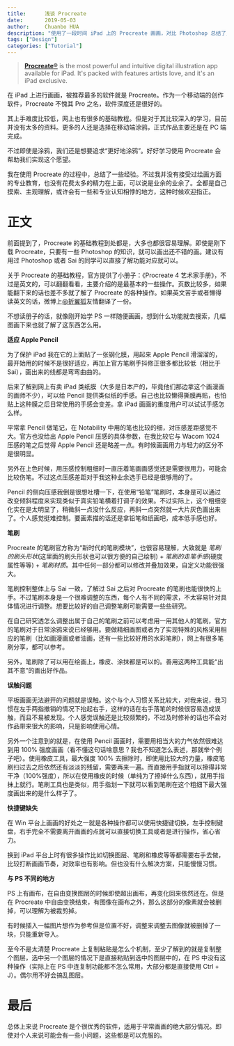 ```yaml
---
title:      浅谈 Procreate
date:       2019-05-03
author:     Chuanbo HUA
description: "使用了一段时间 iPad 上的 Procreate 画画，对比 Photoshop 总结了几条区别，也有一些经验。"
tags: ["Design"]
categories: ["Tutorial"]
---
```




> [**Procreate**®](https://procreate.art/) is the most powerful and intuitive digital illustration app available for iPad. It's packed with features artists love, and it's an iPad exclusive.

在 iPad 上进行画画，被推荐最多的软件就是 Procreate。作为一个移动端的创作软件，Procreate 不愧其 Pro 之名，软件深度还是很好的。

其上手难度比较低，网上也有很多的基础教程。但是对于其比较深入的学习，目前并没有太多的资料。更多的人还是选择在移动端涂鸦，正式作品主要还是在 PC 端完成。

不过即使是涂鸦，我们还是想要追求“更好地涂鸦”。好好学习使用 Procreate 会帮助我们实现这个愿望。

我在使用 Procreate 的过程中，总结了一些经验。不过我并没有接受过绘画方面的专业教育，也没有花费太多的精力在上面，可以说是业余的业余了。全都是自己摸索、主观理解，或许会有一些和专业认知相悖的地方，这种时候欢迎指正。

# 正文

前面提到了，Procreate 的基础教程到处都是，大多也都很容易理解。即使是刚下载 Procreate，只要有一些 Photoshop 的知识，就可以画出还不错的画。建议有用过 Photoshop 或者 Sai 的同学可以直接了解功能对应就可以。

关于 Procreate 的基础教程，官方提供了小册子：《Procreate 4 艺术家手册》，不过是英文的，可以翻翻看看，主要介绍的是最基本的一些操作。页数比较多，如果能翻下来的话也差不多就了解了 Procreate 的各种操作。如果英文苦手或者懒得读英文的话，微博上[@折翼狐](https://weibo.com/1797331271/Gd7SEeequ?type=repost#_rnd1551524380885)友情翻译了一份。

不想读册子的话，就像刚开始学 PS 一样随便画画，想到什么功能就去搜索，几幅图画下来也就了解了这东西怎么用。

**适应 Apple Pencil**

为了保护 iPad 我在它的上面贴了一张钢化膜，用起来 Apple Pencil 滑溜溜的，最开始用的时候不是很好适应，再加上官方笔刷手抖修正很多都比较低（相比于 Sai），画出来的线都是弯弯曲曲的。

后来了解到网上有卖 iPad 类纸膜（大多是日本产的，毕竟他们那边拿这个画漫画的画师不少），可以给 Pencil 提供类似纸的手感。自己也比较懒得撕膜再贴，也怕贴上这种膜之后日常使用的手感会变差。拿 iPad 画画的重度用户可以试试手感怎么样。

平常拿 Pencil 做笔记，在 Notability 中用的笔也比较的细，对压感差距感觉不大。官方也没给出 Apple Pencil 压感的具体参数，在我比较它与 Wacom 1024 压感的笔之后觉得 Apple Pencil 还是略差一点。有时候画画用力与轻力的区分不是很明显。

另外在上色时候，用压感控制粗细时一直压着笔画画感觉还是需要很用力，可能会比较伤笔。不过这点压感差距对于我这种业余选手已经是很够用的了。

Pencil 的侧向压感我倒是很想吐槽一下，在使用“铅笔”笔刷时，本身是可以通过改变倾斜程度来实现类似于真实铅笔横着打调子的效果。不过实际上，这个粗细变化实在是太明显了，稍微斜一点没什么反应，再斜一点突然就一大片灰色画出来了。个人感觉挺难控制。要画素描的话还是拿铅笔和纸画吧，成本低手感也好。

**笔刷**

Procreate 的笔刷官方称为“新时代的笔刷模块”，也很容易理解，大致就是 *笔刷的刷头形状*(这里面的刷头形状也可以很方便的自己绘制) + *笔刷的走笔手感*(硬度属性等等) + *笔刷材质*。其中任何一部分都可以修改并叠加效果，自定义功能很强大。

笔刷控制整体上与 Sai 一致，了解过 Sai 之后对 Procreate 的笔刷也能很快的上手。不过笔刷本身是一个很难调整的东西，每个人有不同的需求，不太容易针对具体情况进行调整。想要比较好的自己调整笔刷可能需要一些些研究。

在自己研究透怎么调整出属于自己的笔刷之前可以考虑用一用其他人的笔刷，官方的笔刷对于日常涂鸦来说已经够用。要做精细画图或者为了实现特殊的风格采用相应的笔刷（比如画漫画或者油画，还有一些比较好用的水彩笔刷），网上有很多笔刷分享，都可以参考。

另外，笔刷除了可以用在绘画上，橡皮、涂抹都是可以的。善用这两种工具能“出其不意”的画出好作品。

**误触问题**

平板画画无法避开的问题就是误触。这个与个人习惯关系比较大，对我来说，我习惯在左手两指撤销的情况下抬起右手，这样的话在右手落笔的时候很容易造成误触，而且不易被发现。个人感觉误触还是比较频繁的，不过及时修补的话也不会对作品带来很大的影响，只是影响使用心情。

另外一个注意到的就是，在使用 Pencil 画画时，需要用相当大的力气依然很难达到用 100% 强度画画（看不懂这句话啥意思？我也不知道怎么表述，那就举个例子吧）。使用橡皮工具，最大强度 100% 去擦除时，即使用比较大的力量，橡皮笔刷扫过去之后依然还有淡淡的残留，需要再来一遍。而直接用手指就可以擦得非常干净（100%强度），所以在使用橡皮的时候（单纯为了擦掉什么东西），就用手指抹上就行。笔刷工具也是类似，用手指划一下就可以看到笔刷在这个粗细下最大强度画出来的是什么样子了。

**快捷键缺失**

在 Win 平台上画画的好处之一就是各种操作都可以使用快捷键切换，左手控制键盘，右手完全不需要离开画画的点就可以直接切换工具或者是进行操作，省心省力。

换到 iPad 平台上时有很多操作比如切换图层、笔刷和橡皮等等都需要右手去做，比较打断画画节奏，对效率也有影响。但也没有什么解决方案，只能慢慢习惯。

**与 PS 不同的地方**

PS 上有画布，在自由变换图层的时候即使超出画布，再变化回来依然还在。但是在 Procreate 中自由变换结束，有图像在画布之外，那么这部分的像素就会被删掉，可以理解为被裁剪掉。

有时候插入一幅图片想作为参考但是位置不好，调整来调整去图像就被删掉了一块，只能重新导入。

至今不是太清楚 Procreate 上复制粘贴是怎么个机制，至少了解到的就是复制整个图层，选中另一个图层的情况下是直接粘贴到选中的图层中的，在 PS 中没有这种操作（实际上在 PS 中连复制功能都不怎么常用，大部分都是直接使用 Ctrl + J）。偶尔用不好会搞乱图层。

# 最后

总体上来说 Procreate 是个很优秀的软件，适用于平常画画的绝大部分情况。即使对个人来说可能会有一些小问题，这些都是可以克服的。